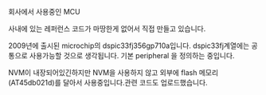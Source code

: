 회사에서 사용중인 MCU

사내에 있는 레퍼런스 코드가 마땅한게 없어서 직접 만들고 있습니다.

2009년에 출시된 microchip의 dspic33fj356gp710a입니다. dspic33fj계열에는 공통으로 사용가능할 것으로 생각됩니다.
기본 peripheral 을 정의하는 중입니다.

NVM이 내장되어있긴하지만 NVM을 사용하지 않고 외부에 flash 메모리(AT45db021d)를 달아서 사용중입니다.관련 코드도 업로드했습니다.